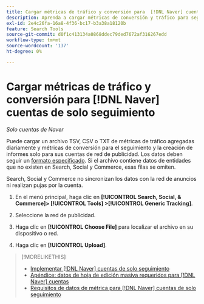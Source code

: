 ```yaml
---
title: Cargar métricas de tráfico y conversión para  [!DNL Naver] cuentas de solo seguimiento
description: Aprenda a cargar métricas de conversión y tráfico para seguimiento y generación de informes solo para  [!DNL Naver] cuentas.
exl-id: 2e4c26fa-16a8-4f36-bc17-b3a38a18120b
feature: Search Tools
source-git-commit: d0f1c413134a0868ddec79ded7672af316267edd
workflow-type: tm+mt
source-wordcount: '137'
ht-degree: 0%

---
```


# Cargar métricas de tráfico y conversión para [!DNL Naver] cuentas de solo seguimiento

*Solo cuentas de Naver*

Puede cargar un archivo TSV, CSV o TXT de métricas de tráfico agregadas diariamente y métricas de conversión para el seguimiento y la creación de informes solo para sus cuentas de red de publicidad. Los datos deben seguir un [formato especificado](naver-tracking-campaigns-data-requirements.md). Si el archivo contiene datos de entidades que no existen en Search, Social y Commerce, esas filas se omiten.

Search, Social y Commerce no sincronizan los datos con la red de anuncios ni realizan pujas por la cuenta.

1. En el menú principal, haga clic en **[!UICONTROL Search, Social, & Commerce]> [!UICONTROL Tools] >[!UICONTROL Generic Tracking]**.

1. Seleccione la red de publicidad.

1. Haga clic en **[!UICONTROL Choose File]** para localizar el archivo en su dispositivo o red.

1. Haga clic en **[!UICONTROL Upload]**.

>[!MORELIKETHIS]
>
>* [Implementar [!DNL Naver] cuentas de solo seguimiento](/help/search-social-commerce/campaign-management/naver-tracking-only-account-implement.md)
>* [Apéndice: datos de hoja de edición masiva requeridos para [!DNL Naver] cuentas](/help/search-social-commerce/campaign-management/bulksheets/bulksheet-data-formats/bulksheet-data-naver.md)
>* [Requisitos de datos de métrica para [!DNL Naver] cuentas de solo seguimiento](/help/search-social-commerce/tools/metrics-upload-tracking-campaigns/naver-tracking-campaigns-data-requirements.md)
